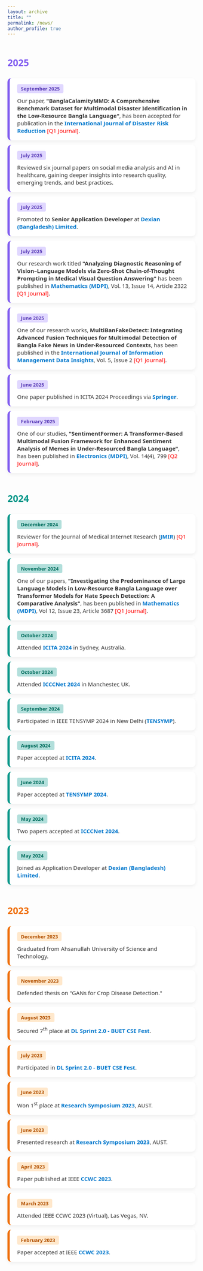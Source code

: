 ```yaml
---
layout: archive
title: ""
permalink: /news/
author_profile: true
---
```

<style>
  .news-wrapper {
    font-family: 'Segoe UI', sans-serif;
  }

  .year-header {
    font-size: 1.8em;
    font-weight: bold;
    margin-top: 2em;
    margin-bottom: 1em;
  }

  .news-card {
    background: #ffffff;
    border-radius: 10px;
    padding: 16px 20px;
    margin: 12px 0;
    box-shadow: 0 4px 10px rgba(0,0,0,0.06);
    transition: transform 0.2s ease;
    border-left: 6px solid;
  }

  .news-card:hover {
    transform: scale(1.015);
  }
  
  .news-date {
    font-weight: 600;
    padding: 3px 10px;
    border-radius: 4px;
    font-size: 13px;
    display: inline-block;
    margin-bottom: 6px;
  }

  .news-link {
    color: #0077cc;
    font-weight: 600;
    text-decoration: none;
  }

  .news-link:hover {
    text-decoration: underline;
  }

  .news-desc {
    color: #333;
    margin-top: 4px;
    font-size: 15px;
  }

  /* Color coding by year */
  .y2025 {
    border-left: 6px solid #7f5af0;
  }

  .y2025 .news-date {
    background: #e0d7ff;
    color: #5a3db8;
  }

  .y2024 {
    border-left: 6px solid #009688;
  }

  .y2024 .news-date {
    background: #b2dfdb;
    color: #006d5d;
  }

  .y2023 {
    border-left: 6px solid #ef6c00;
  }

  .y2023 .news-date {
    background: #ffe8cc;
    color: #b35100;
  }
</style>

<div class="news-wrapper">

<!-- 2025 -->
<div class="year-header" style="color:#7f5af0;">2025</div>
<div class="news-card y2025">
  <div class="news-date">September 2025</div>
  <div class="news-desc">
    Our paper, <strong>"BanglaCalamityMMD: A Comprehensive Benchmark Dataset for Multimodal Disaster Identification in the Low-Resource Bangla Language"</strong>, has been accepted for publication in the <a class="news-link" href="https://www.sciencedirect.com/journal/international-journal-of-disaster-risk-reduction" target="_blank">International Journal of Disaster Risk Reduction</a> <span style="color:red;">[Q1 Journal]</span>.
  </div>
</div>

<div class="news-card y2025">
  <div class="news-date">July 2025</div>
  <div class="news-desc">Reviewed six journal papers on social media analysis and AI in healthcare, gaining deeper insights into research quality, emerging trends, and best practices.</div>
</div>

<div class="news-card y2025">
  <div class="news-date">July 2025</div>
  <div class="news-desc">Promoted to <strong>Senior Application Developer</strong> at <a class="news-link" href="https://www.linkedin.com/company/dexiansolutions/" target="_blank">Dexian (Bangladesh) Limited</a>.</div>
</div>

<div class="news-card y2025">
  <div class="news-date">July 2025</div>
  <div class="news-desc">
    Our research work titled <strong>"Analyzing Diagnostic Reasoning of Vision–Language Models via Zero-Shot Chain-of-Thought Prompting in Medical Visual Question Answering"</strong> has been published in <a class="news-link" href="https://www.mdpi.com/journal/mathematics" target="_blank">Mathematics (MDPI)</a>, Vol. 13, Issue 14, Article 2322 <span style="color:red;">[Q1 Journal]</span>.
  </div>
</div>

<div class="news-card y2025">
  <div class="news-date">June 2025</div>
  <div class="news-desc">
    One of our research works, <strong>MultiBanFakeDetect: Integrating Advanced Fusion Techniques for Multimodal Detection of Bangla Fake News in Under-Resourced Contexts</strong>, has been published in the <a class="news-link" href="https://www.sciencedirect.com/journal/international-journal-of-information-management-data-insights" target="_blank">International Journal of Information Management Data Insights</a>, Vol. 5, Issue 2 <span style="color:red;">[Q1 Journal]</span>.
  </div>
</div>

<div class="news-card y2025">
  <div class="news-date">June 2025</div>
  <div class="news-desc">One paper published in ICITA 2024 Proceedings via <a class="news-link" href="https://link.springer.com/chapter/10.1007/978-981-96-1758-6_32" target="_blank">Springer</a>.</div>
</div>

<div class="news-card y2025">
  <div class="news-date">February 2025</div>
  <div class="news-desc">
    One of our studies, <strong>"SentimentFormer: A Transformer-Based Multimodal Fusion Framework for Enhanced Sentiment Analysis of Memes in Under-Resourced Bangla Language"</strong>, has been published in <a class="news-link" href="https://www.mdpi.com/journal/electronics" target="_blank">Electronics (MDPI)</a>, Vol. 14(4), 799 <span style="color:red;">[Q2 Journal]</span>.
  </div>
</div>


<!-- 2024 -->
<div class="year-header" style="color:#009688;">2024</div>

<div class="news-card y2024">
  <div class="news-date">December 2024</div>
  <div class="news-desc">Reviewer for the Journal of Medical Internet Research (<a class="news-link" href="https://www.jmir.org/" target="_blank">JMIR</a>) <span style="color:red;">[Q1 Journal]</span>.</div>
</div>

<div class="news-card y2024">
  <div class="news-date">November 2024</div>
  <div class="news-desc">
    One of our papers, <strong>"Investigating the Predominance of Large Language Models in Low-Resource Bangla Language over Transformer Models for Hate Speech Detection: A Comparative Analysis"</strong>, has been published in <a class="news-link" href="https://www.mdpi.com/journal/mathematics" target="_blank">Mathematics (MDPI)</a>, Vol 12, Issue 23, Article 3687 <span style="color:red;">[Q1 Journal]</span>.
  </div>
</div>

<div class="news-card y2024">
  <div class="news-date">October 2024</div>
  <div class="news-desc">Attended <a class="news-link" href="https://icita.world" target="_blank">ICITA 2024</a> in Sydney, Australia.</div>
</div>

<div class="news-card y2024">
  <div class="news-date">October 2024</div>
  <div class="news-desc">Attended <a class="news-link" href="https://icccn.co.uk/" target="_blank">ICCCNet 2024</a> in Manchester, UK.</div>
</div>

<div class="news-card y2024">
  <div class="news-date">September 2024</div>
  <div class="news-desc">Participated in IEEE TENSYMP 2024 in New Delhi (<a class="news-link" href="https://ieeedelhi-tensymp2024.org/" target="_blank">TENSYMP</a>).</div>
</div>

<div class="news-card y2024">
  <div class="news-date">August 2024</div>
  <div class="news-desc">Paper accepted at <a class="news-link" href="https://www.icita.world/#/" target="_blank">ICITA 2024</a>.</div>
</div>

<div class="news-card y2024">
  <div class="news-date">June 2024</div>
  <div class="news-desc">Paper accepted at <a class="news-link" href="https://ieeedelhi-tensymp2024.org/" target="_blank">TENSYMP 2024</a>.</div>
</div>

<div class="news-card y2024">
  <div class="news-date">May 2024</div>
  <div class="news-desc">Two papers accepted at <a class="news-link" href="https://icccn.co.uk/" target="_blank">ICCCNet 2024</a>.</div>
</div>

<div class="news-card y2024">
  <div class="news-date">May 2024</div>
  <div class="news-desc">Joined as Application Developer at <a class="news-link" href="https://www.linkedin.com/company/dexiansolutions/" target="_blank">Dexian (Bangladesh) Limited</a>.</div>
</div>

<!-- 2023 -->
<div class="year-header" style="color:#ef6c00;">2023</div>

<div class="news-card y2023">
  <div class="news-date">December 2023</div>
  <div class="news-desc">Graduated from Ahsanullah University of Science and Technology.</div>
</div>

<div class="news-card y2023">
  <div class="news-date">November 2023</div>
  <div class="news-desc">Defended thesis on "GANs for Crop Disease Detection."</div>
</div>

<div class="news-card y2023">
  <div class="news-date">August 2023</div>
  <div class="news-desc">Secured 7<sup>th</sup> place at <a class="news-link" href="https://www.kaggle.com/competitions/dlsprint2/discussion/433389" target="_blank">DL Sprint 2.0 - BUET CSE Fest</a>.</div>
</div>

<div class="news-card y2023">
  <div class="news-date">July 2023</div>
  <div class="news-desc">Participated in <a class="news-link" href="https://www.kaggle.com/competitions/dlsprint2/overview" target="_blank">DL Sprint 2.0 - BUET CSE Fest</a>.</div>
</div>

<div class="news-card y2023">
  <div class="news-date">June 2023</div>
  <div class="news-desc">Won 1<sup>st</sup> place at <a class="news-link" href="https://aust.edu/events/1996" target="_blank">Research Symposium 2023</a>, AUST.</div>
</div>

<div class="news-card y2023">
  <div class="news-date">June 2023</div>
  <div class="news-desc">Presented research at <a class="news-link" href="https://aust.edu/events/1996" target="_blank">Research Symposium 2023</a>, AUST.</div>
</div>

<div class="news-card y2023">
  <div class="news-date">April 2023</div>
  <div class="news-desc">Paper published at IEEE <a class="news-link" href="https://ieee-ccwc.org/" target="_blank">CCWC 2023</a>.</div>
</div>

<div class="news-card y2023">
  <div class="news-date">March 2023</div>
  <div class="news-desc">Attended IEEE CCWC 2023 (Virtual), Las Vegas, NV.</div>
</div>

<div class="news-card y2023">
  <div class="news-date">February 2023</div>
  <div class="news-desc">Paper accepted at IEEE <a class="news-link" href="https://ieee-ccwc.org/" target="_blank">CCWC 2023</a>.</div>
</div>

</div>